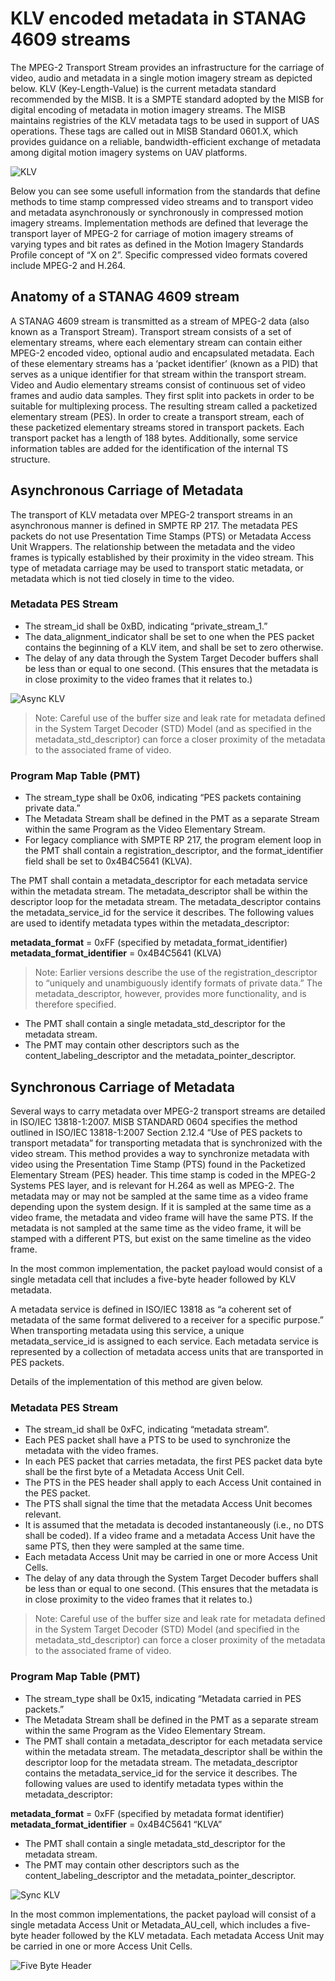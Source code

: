 # KLV encoded metadata in STANAG 4609 streams

The MPEG-2 Transport Stream provides an infrastructure for the carriage of video, audio and metadata in a single motion imagery stream as depicted below. KLV (Key-Length-Value) is the current metadata standard recommended by the MISB. It is a SMPTE standard adopted by the MISB for digital encoding of metadata in motion imagery streams. The MISB maintains registries of the KLV metadata tags to be used in support of UAS operations. These tags are called out in MISB Standard 0601.X, which provides guidance on a reliable, bandwidth-efficient exchange of metadata among digital motion imagery systems on UAV platforms.

![KLV](./images/KLV_640x480.jpg)

Below you can see some usefull information from the standards that define methods to time stamp compressed video streams and to transport video and metadata asynchronously or synchronously in compressed motion imagery streams. Implementation methods are defined that leverage the transport layer of MPEG-2 for carriage of motion imagery streams of varying types and bit rates as defined in the Motion Imagery Standards Profile concept of “X on 2”. Specific compressed video formats covered include MPEG-2 and H.264.

## Anatomy of a STANAG 4609 stream

A STANAG 4609 stream is transmitted as a stream of MPEG-2 data (also known as a Transport Stream). Transport stream consists of a set of elementary streams, where each elementary stream can contain either MPEG-2 encoded video, optional audio and encapsulated metadata. Each of these elementary streams has a ‘packet identifier’ (known as a PID) that serves as a unique identifier for that stream within the transport stream. Video and Audio elementary streams consist of continuous set of video frames and audio data samples. They first split  into packets in order to be suitable for multiplexing process. The resulting stream called a packetized elementary stream (PES). In order to create a transport stream, each of these packetized elementary streams stored in transport packets. Each transport packet has a length of 188 bytes. Additionally, some service information tables are added for the identification of the internal TS structure.

## Asynchronous Carriage of Metadata

The transport of KLV metadata over MPEG-2 transport streams in an asynchronous manner is defined in SMPTE RP 217. The metadata PES packets do not use Presentation Time Stamps (PTS) or Metadata Access Unit Wrappers. The relationship between the metadata and the video frames is typically established by their proximity in the video stream. This type of metadata carriage may be used to transport static metadata, or metadata which is not tied closely in time to the video.

### Metadata PES Stream

- The stream_id shall be 0xBD, indicating “private_stream_1.”  
- The data_alignment_indicator shall be set to one when the PES packet contains the beginning of a KLV item, and shall be set to zero otherwise.  
- The delay of any data through the System Target Decoder buffers shall be less than or equal to one second. (This ensures that the metadata is in close proximity to the video frames that it relates to.)  

![Async KLV](./images/AsyncKlv.png)

>  Note: Careful use of the buffer size and leak rate for metadata defined in the System Target Decoder (STD) Model (and as specified in the metadata_std_descriptor) can force a closer proximity of the metadata to the associated frame of video.  


### Program Map Table (PMT)

- The stream_type shall be 0x06, indicating “PES packets containing private data.”  
- The Metadata Stream shall be defined in the PMT as a separate Stream within the same Program as the Video Elementary Stream.  
- For legacy compliance with SMPTE RP 217, the program element loop in the PMT shall contain a registration_descriptor, and the format_identifier field shall be set to 0x4B4C5641 (KLVA).  

The PMT shall contain a metadata_descriptor for each metadata service within the metadata stream. The metadata_descriptor shall be within the descriptor loop for the metadata stream. The metadata_descriptor contains the metadata_service_id for the service it describes. The following values are used to identify metadata types within the metadata_descriptor:  

**metadata_format** = 0xFF (specified by metadata_format_identifier)  
**metadata_format_identifier** = 0x4B4C5641 (KLVA)  

> Note: Earlier versions describe the use of the registration_descriptor to “uniquely and unambiguously identify formats of private data.” The metadata_descriptor, however, provides more functionality, and is therefore specified.   

- The PMT shall contain a single metadata_std_descriptor for the metadata stream.  
- The PMT may contain other descriptors such as the content_labeling_descriptor and the metadata_pointer_descriptor.  


## Synchronous Carriage of Metadata

Several ways to carry metadata over MPEG-2 transport streams are detailed in ISO/IEC 13818-1:2007. MISB STANDARD 0604 specifies the method outlined in ISO/IEC 13818-1:2007 Section 2.12.4 “Use of PES packets to transport metadata” for transporting metadata that is synchronized with the video stream. This method provides a way to synchronize metadata with video using the Presentation Time Stamp (PTS) found in the Packetized Elementary Stream (PES) header. This time stamp is coded in the MPEG-2 Systems PES layer, and is relevant for H.264 as well as MPEG-2. The metadata may or may not be sampled at the same time as a video frame depending upon the system design. If it is sampled at the same time as a video frame, the metadata and video frame will have the same PTS. If the metadata is not sampled at the same time as the video frame, it will be stamped with a different PTS, but exist on the same timeline as the video frame.

In the most common implementation, the packet payload would consist of a single metadata cell that includes a five-byte header followed by KLV metadata.

A metadata service is defined in ISO/IEC 13818 as “a coherent set of metadata of the same format delivered to a receiver for a specific purpose.” When transporting metadata using this service, a unique metadata_service_id is assigned to each service. Each metadata service is represented by a collection of metadata access units that are transported in PES packets.

Details of the implementation of this method are given below.

### Metadata PES Stream

- The stream_id shall be 0xFC, indicating “metadata stream”.  
- Each PES packet shall have a PTS to be used to synchronize the metadata with the video frames.  
- In each PES packet that carries metadata, the first PES packet data byte shall be the first byte of a Metadata Access Unit Cell.  
- The PTS in the PES header shall apply to each Access Unit contained in the PES packet.  
- The PTS shall signal the time that the metadata Access Unit becomes relevant.  
- It is assumed that the metadata is decoded instantaneously (i.e., no DTS shall be coded). If a video frame and a metadata Access Unit have the same PTS, then they were sampled at the same time.  
- Each metadata Access Unit may be carried in one or more Access Unit Cells.  
- The delay of any data through the System Target Decoder buffers shall be less than or equal to one second. (This ensures that the metadata is in close proximity to the video frames that it relates to.)  

> Note: Careful use of the buffer size and leak rate for metadata defined in the System Target Decoder (STD) Model (and specified in the metadata_std_descriptor) can force a closer proximity of the metadata to the associated frame of video.

### Program Map Table (PMT)

- The stream_type shall be 0x15, indicating “Metadata carried in PES packets.”  
- The Metadata Stream shall be defined in the PMT as a separate stream within the same Program as the Video Elementary Stream.  
- The PMT shall contain a metadata_descriptor for each metadata service within the metadata stream. The metadata_descriptor shall be within the descriptor loop for the metadata stream. The metadata_descriptor contains the metadata_service_id for the service it describes. The following values are used to identify metadata types within the metadata_descriptor:  
  

**metadata_format** = 0xFF (specified by metadata format identifier)  
**metadata_format_identifier** = 0x4B4C5641 “KLVA”  


- The PMT shall contain a single metadata_std_descriptor for the metadata stream.  
- The PMT may contain other descriptors such as the content_labeling_descriptor and the metadata_pointer_descriptor.  

![Sync KLV](./images/SyncKlv.png)  

In the most common implementations, the packet payload will consist of a single metadata Access Unit or Metadata_AU_cell, which includes a five-byte header followed by the KLV metadata. Each metadata Access Unit may be carried in one or more Access Unit Cells.

![Five Byte Header](./images/FiveByteHeader.png)  

